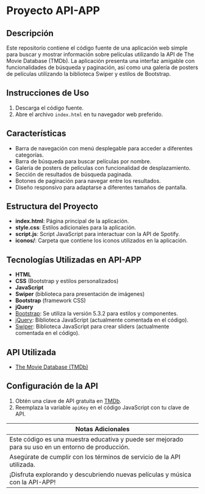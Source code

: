 # Proyecto API-APP

## Descripción

Este repositorio contiene el código fuente de una aplicación web simple para buscar y mostrar información sobre películas utilizando la API de The Movie Database (TMDb). La aplicación presenta una interfaz amigable con funcionalidades de búsqueda y paginación, así como una galería de posters de películas utilizando la biblioteca Swiper y estilos de Bootstrap.

## Instrucciones de Uso

1. Descarga el código fuente.
2. Abre el archivo `index.html` en tu navegador web preferido.

## Características

- Barra de navegación con menú desplegable para acceder a diferentes categorías.
- Barra de búsqueda para buscar películas por nombre.
- Galería de posters de películas con funcionalidad de desplazamiento.
- Sección de resultados de búsqueda paginada.
- Botones de paginación para navegar entre los resultados.
- Diseño responsivo para adaptarse a diferentes tamaños de pantalla.

## Estructura del Proyecto

- **index.html**: Página principal de la aplicación.
- **style.css**: Estilos adicionales para la aplicación.
- **script.js**: Script JavaScript para interactuar con la API de Spotify.
- **iconos/**: Carpeta que contiene los iconos utilizados en la aplicación.

## Tecnologías Utilizadas en API-APP

- **HTML**
- **CSS** (Bootstrap y estilos personalizados)
- **JavaScript**
- **Swiper** (biblioteca para presentación de imágenes)
- **Bootstrap** (framework CSS)
- **jQuery**
- [Bootstrap](https://getbootstrap.com/): Se utiliza la versión 5.3.2 para estilos y componentes.
- [jQuery](https://jquery.com/): Biblioteca JavaScript (actualmente comentada en el código).
- [Swiper](https://swiperjs.com/): Biblioteca JavaScript para crear sliders (actualmente comentada en el código).

## API Utilizada

- [The Movie Database (TMDb)](https://www.themoviedb.org/documentation/api)

## Configuración de la API

1. Obtén una clave de API gratuita en [TMDb](https://www.themoviedb.org/documentation/api).
2. Reemplaza la variable `apiKey` en el código JavaScript con tu clave de API.



| Notas Adicionales                                               |
|------------------------------------------------------------------|
| Este código es una muestra educativa y puede ser mejorado para su uso en un entorno de producción. |
| Asegúrate de cumplir con los términos de servicio de la API utilizada.  |
| ¡Disfruta explorando y descubriendo nuevas películas y música con la API-APP! |
